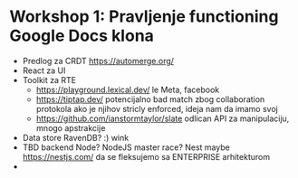 # Workshop 1: Pravljenje functioning Google Docs klona

- Predlog za CRDT https://automerge.org/
- React za UI
- Toolkit za RTE
  - https://playground.lexical.dev/  le Meta, facebook
  - https://tiptap.dev/ potencijalno bad match zbog collaboration protokola ako je njihov stricly enforced, ideja nam da imamo svoj
  - https://github.com/ianstormtaylor/slate  odlican API za manipulaciju, mnogo apstrakcije
- Data store RavenDB? :) wink
- TBD backend Node? NodeJS master race? Nest maybe https://nestjs.com/ da se fleksujemo sa ENTERPRISE arhitekturom
- 


